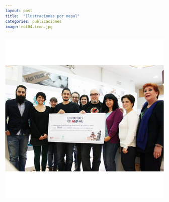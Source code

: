 ```yaml
---
layout: post
title:  "Ilustraciones por nepal"
categories: publicaciones
image: not04.icon.jpg
---
```


![imagen](/img/not04.jpg)

